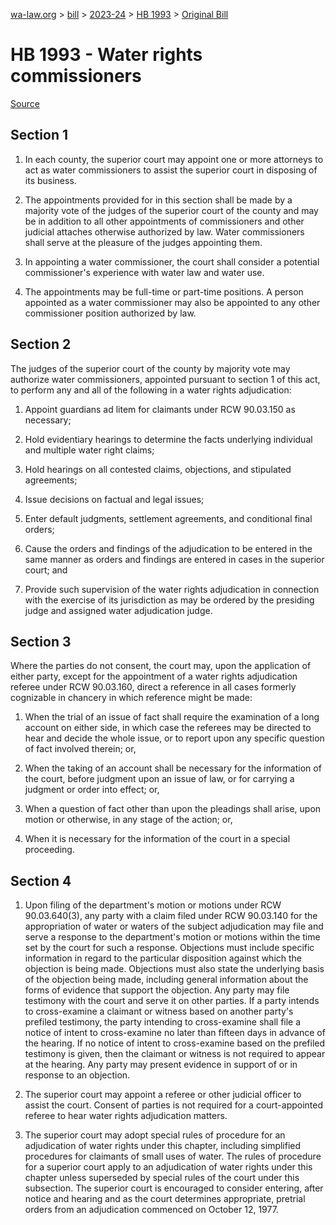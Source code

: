 [wa-law.org](/) > [bill](/bill/) > [2023-24](/bill/2023-24/) > [HB 1993](/bill/2023-24/hb/1993/) > [Original Bill](/bill/2023-24/hb/1993/1/)

# HB 1993 - Water rights commissioners

[Source](http://lawfilesext.leg.wa.gov/biennium/2023-24/Pdf/Bills/House%20Bills/1993.pdf)

## Section 1
1. In each county, the superior court may appoint one or more attorneys to act as water commissioners to assist the superior court in disposing of its business.

2. The appointments provided for in this section shall be made by a majority vote of the judges of the superior court of the county and may be in addition to all other appointments of commissioners and other judicial attaches otherwise authorized by law. Water commissioners shall serve at the pleasure of the judges appointing them.

3. In appointing a water commissioner, the court shall consider a potential commissioner's experience with water law and water use.

4. The appointments may be full-time or part-time positions. A person appointed as a water commissioner may also be appointed to any other commissioner position authorized by law.

## Section 2
The judges of the superior court of the county by majority vote may authorize water commissioners, appointed pursuant to section 1 of this act, to perform any and all of the following in a water rights adjudication:

1. Appoint guardians ad litem for claimants under RCW 90.03.150 as necessary;

2. Hold evidentiary hearings to determine the facts underlying individual and multiple water right claims;

3. Hold hearings on all contested claims, objections, and stipulated agreements;

4. Issue decisions on factual and legal issues;

5. Enter default judgments, settlement agreements, and conditional final orders;

6. Cause the orders and findings of the adjudication to be entered in the same manner as orders and findings are entered in cases in the superior court; and

7. Provide such supervision of the water rights adjudication in connection with the exercise of its jurisdiction as may be ordered by the presiding judge and assigned water adjudication judge.

## Section 3
Where the parties do not consent, the court may, upon the application of either party, except for the appointment of a water rights adjudication referee under RCW 90.03.160, direct a reference in all cases formerly cognizable in chancery in which reference might be made:

1. When the trial of an issue of fact shall require the examination of a long account on either side, in which case the referees may be directed to hear and decide the whole issue, or to report upon any specific question of fact involved therein; or,

2. When the taking of an account shall be necessary for the information of the court, before judgment upon an issue of law, or for carrying a judgment or order into effect; or,

3. When a question of fact other than upon the pleadings shall arise, upon motion or otherwise, in any stage of the action; or,

4. When it is necessary for the information of the court in a special proceeding.

## Section 4
1. Upon filing of the department's motion or motions under RCW 90.03.640(3), any party with a claim filed under RCW 90.03.140 for the appropriation of water or waters of the subject adjudication may file and serve a response to the department's motion or motions within the time set by the court for such a response. Objections must include specific information in regard to the particular disposition against which the objection is being made. Objections must also state the underlying basis of the objection being made, including general information about the forms of evidence that support the objection. Any party may file testimony with the court and serve it on other parties. If a party intends to cross-examine a claimant or witness based on another party's prefiled testimony, the party intending to cross-examine shall file a notice of intent to cross-examine no later than fifteen days in advance of the hearing. If no notice of intent to cross-examine based on the prefiled testimony is given, then the claimant or witness is not required to appear at the hearing. Any party may present evidence in support of or in response to an objection.

2. The superior court may appoint a referee or other judicial officer to assist the court. Consent of parties is not required for a court-appointed referee to hear water rights adjudication matters.

3. The superior court may adopt special rules of procedure for an adjudication of water rights under this chapter, including simplified procedures for claimants of small uses of water. The rules of procedure for a superior court apply to an adjudication of water rights under this chapter unless superseded by special rules of the court under this subsection. The superior court is encouraged to consider entering, after notice and hearing and as the court determines appropriate, pretrial orders from an adjudication commenced on October 12, 1977.
